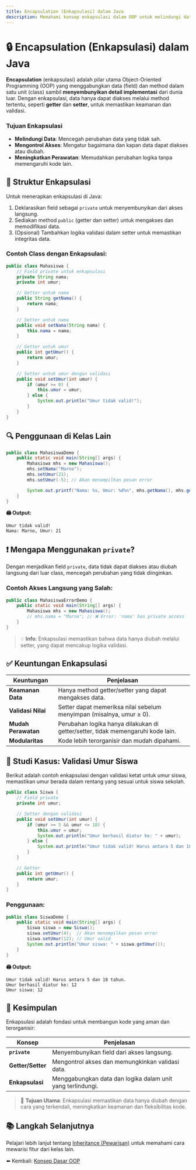 ```yaml
---
title: Encapsulation (Enkapsulasi) dalam Java
description: Memahami konsep enkapsulasi dalam OOP untuk melindungi data dan mengontrol akses di Java
---
```


# 🔒 Encapsulation (Enkapsulasi) dalam Java

**Encapsulation** (enkapsulasi) adalah pilar utama Object-Oriented Programming (OOP) yang menggabungkan data (field) dan method dalam satu unit (class) sambil **menyembunyikan detail implementasi** dari dunia luar. Dengan enkapsulasi, data hanya dapat diakses melalui method tertentu, seperti **getter** dan **setter**, untuk memastikan keamanan dan validasi.

### Tujuan Enkapsulasi
- **Melindungi Data**: Mencegah perubahan data yang tidak sah.
- **Mengontrol Akses**: Mengatur bagaimana dan kapan data dapat diakses atau diubah.
- **Meningkatkan Perawatan**: Memudahkan perubahan logika tanpa memengaruhi kode lain.

## 🧱 Struktur Enkapsulasi

Untuk menerapkan enkapsulasi di Java:
1. Deklarasikan field sebagai `private` untuk menyembunyikan dari akses langsung.
2. Sediakan method `public` (getter dan setter) untuk mengakses dan memodifikasi data.
3. (Opsional) Tambahkan logika validasi dalam setter untuk memastikan integritas data.

### Contoh Class dengan Enkapsulasi:

```java
public class Mahasiswa {
    // Field private untuk enkapsulasi
    private String nama;
    private int umur;

    // Getter untuk nama
    public String getNama() {
        return nama;
    }

    // Setter untuk nama
    public void setNama(String nama) {
        this.nama = nama;
    }

    // Getter untuk umur
    public int getUmur() {
        return umur;
    }

    // Setter untuk umur dengan validasi
    public void setUmur(int umur) {
        if (umur >= 0) {
            this.umur = umur;
        } else {
            System.out.println("Umur tidak valid!");
        }
    }
}
```

## 🔍 Penggunaan di Kelas Lain

```java
public class MahasiswaDemo {
    public static void main(String[] args) {
        Mahasiswa mhs = new Mahasiswa();
        mhs.setNama("Marno");
        mhs.setUmur(21);
        mhs.setUmur(-5); // Akan menampilkan pesan error

        System.out.printf("Nama: %s, Umur: %d%n", mhs.getNama(), mhs.getUmur());
    }
}
```

**🖨️ Output:**

```text
Umur tidak valid!
Nama: Marno, Umur: 21
```

## ❗ Mengapa Menggunakan `private`?

Dengan menjadikan field `private`, data tidak dapat diakses atau diubah langsung dari luar class, mencegah perubahan yang tidak diinginkan.

### Contoh Akses Langsung yang Salah:

```java
public class MahasiswaErrorDemo {
    public static void main(String[] args) {
        Mahasiswa mhs = new Mahasiswa();
        // mhs.nama = "Marno"; // ❌ Error: 'nama' has private access
    }
}
```

> 💡 **Info**: Enkapsulasi memastikan bahwa data hanya diubah melalui setter, yang dapat mencakup logika validasi.

## ✅ Keuntungan Enkapsulasi

| **Keuntungan**     | **Penjelasan**                                              |
|--------------------|------------------------------------------------------------|
| **Keamanan Data**  | Hanya method getter/setter yang dapat mengakses data.       |
| **Validasi Nilai** | Setter dapat memeriksa nilai sebelum menyimpan (misalnya, umur ≥ 0). |
| **Mudah Perawatan**| Perubahan logika hanya dilakukan di getter/setter, tidak memengaruhi kode lain. |
| **Modularitas**    | Kode lebih terorganisir dan mudah dipahami.                 |

## 🧠 Studi Kasus: Validasi Umur Siswa

Berikut adalah contoh enkapsulasi dengan validasi ketat untuk umur siswa, memastikan umur berada dalam rentang yang sesuai untuk siswa sekolah.

```java
public class Siswa {
    // Field private
    private int umur;

    // Setter dengan validasi
    public void setUmur(int umur) {
        if (umur >= 5 && umur <= 18) {
            this.umur = umur;
            System.out.println("Umur berhasil diatur ke: " + umur);
        } else {
            System.out.println("Umur tidak valid! Harus antara 5 dan 18 tahun.");
        }
    }

    // Getter
    public int getUmur() {
        return umur;
    }
}
```

### Penggunaan:

```java
public class SiswaDemo {
    public static void main(String[] args) {
        Siswa siswa = new Siswa();
        siswa.setUmur(4);  // Akan menampilkan pesan error
        siswa.setUmur(12); // Umur valid
        System.out.println("Umur siswa: " + siswa.getUmur());
    }
}
```

**🖨️ Output:**

```text
Umur tidak valid! Harus antara 5 dan 18 tahun.
Umur berhasil diatur ke: 12
Umur siswa: 12
```

## 📌 Kesimpulan

Enkapsulasi adalah fondasi untuk membangun kode yang aman dan terorganisir:

| **Konsep**         | **Penjelasan**                                          |
|--------------------|--------------------------------------------------------|
| **`private`**      | Menyembunyikan field dari akses langsung.              |
| **Getter/Setter**  | Mengontrol akses dan memungkinkan validasi data.       |
| **Enkapsulasi**    | Menggabungkan data dan logika dalam unit yang terlindungi. |

> 🎯 **Tujuan Utama**: Enkapsulasi memastikan data hanya diubah dengan cara yang terkendali, meningkatkan keamanan dan fleksibilitas kode.

## 📚 Langkah Selanjutnya

Pelajari lebih lanjut tentang [Inheritance (Pewarisan)](inheritance.md) untuk memahami cara mewarisi fitur dari kelas lain.

⬅️ Kembali: [Konsep Dasar OOP](oop_konsep.md)
